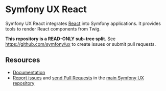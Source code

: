 # Symfony UX React

Symfony UX React integrates [React](https://reactjs.org/) into Symfony applications.
It provides tools to render React components from Twig.

**This repository is a READ-ONLY sub-tree split**. See
https://github.com/symfony/ux to create issues or submit pull requests.

## Resources

-   [Documentation](https://symfony.com/bundles/ux-react/current/index.html)
-   [Report issues](https://github.com/symfony/ux/issues) and
    [send Pull Requests](https://github.com/symfony/ux/pulls)
    in the [main Symfony UX repository](https://github.com/symfony/ux)
